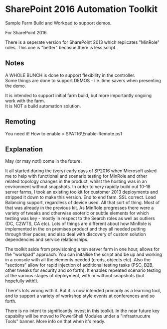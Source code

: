 # SharePoint 2016 Automation Toolkit
Sample Farm Build and Workpad to support demos.  

For SharePoint 2016.  

There is a seperate version for SharePoint 2013 which replicates "MinRole" roles. This one is "better" becasue there is less script.  

## Notes
A WHOLE BUNCH is done to support flexibility in the controller.  
Some things are done to support DEMOS - i.e. time savers when presenting the demo.  

It is intended to support initial farm build, but more importantly ongoing work with the farm.  
It is NOT a build automation solution.

## Remoting
You need it!
How to enable > SPAT16\Enable-Remote.ps1

## Explanation
May (or may not!) come in the future.  

It all started during the (very) early days of SP2016 when Microsoft asked me to help with functional and scenario testing for MinRole and other related topology changes in the product, whilst the hosting was in an environment without snapshots. In order to very rapidly build out 10-18 server farms, I took an existing toolkit for customer 2013 deployments and stripped it down to make this version. End to end farm. SSL correct. Load Balancing support, regardless of device used. All that sort of thing. Most of that was already in the previous kit. As MinRole progresses there were a variety of tweaks and otherwise esoteric or subtle elements for which testing was key - mostly in respect to the Search roles as well as outliers (DC, C2WTS, CA etc). Lots of things are different about how MinRole is implemented in the on premises product and they all needed putting through thier paces, and also deal with discovery of custom solution dependencies and service relationships.  

The toolkit aside from provisioning a ten server farm in one hour, allows for the "workpad" approach. You can initailise the script and be up and working in a console with all the elements needed (creds, objects etc). Also the "sections" allow for rapid injection of additional testing tasks (PSC, B2B, other tweaks for security and so forth). It enables repeated scenario testing at the various stages of deployment, with or without snapshots (but hopefully with!).  

There's lots wrong with it. But it is now intended primarily as a learning tool, and to support a variety of workshop style events at conferences and so forth.  

There is no intent to significantly invest in this toolkit.  In the near future key capabilty will be moved to PowerShell Modules under a "Infrastrucutre Tools" banner. More info on that when it's ready.
